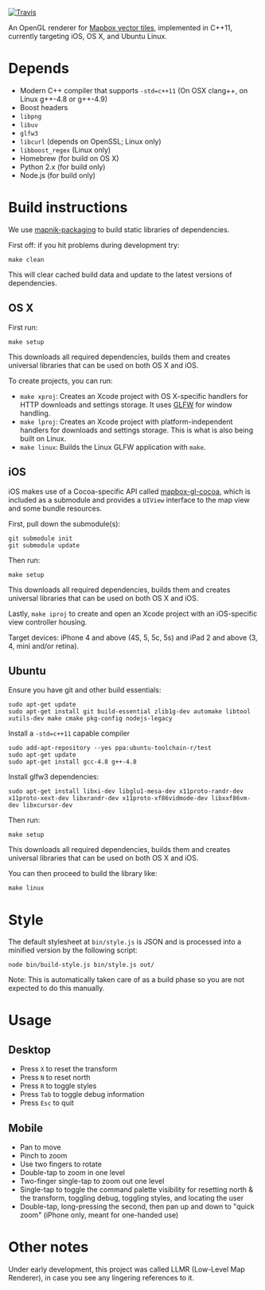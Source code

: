 [![Travis](https://api.travis-ci.org/mapbox/mapbox-gl-native.svg)](https://travis-ci.org/mapbox/mapbox-gl-native/builds)

An OpenGL renderer for [Mapbox vector tiles](https://www.mapbox.com/blog/vector-tiles),
implemented in C++11, currently targeting iOS, OS X, and Ubuntu Linux.

# Depends

 - Modern C++ compiler that supports `-std=c++11` (On OSX clang++, on Linux g++-4.8 or g++-4.9)
 - Boost headers
 - `libpng`
 - `libuv`
 - `glfw3`
 - `libcurl` (depends on OpenSSL; Linux only)
 - `libboost_regex` (Linux only)
 - Homebrew (for build on OS X)
 - Python 2.x (for build only)
 - Node.js (for build only)

# Build instructions

We use [mapnik-packaging](https://github.com/mapnik/mapnik-packaging) to build static libraries of
dependencies.

First off: if you hit problems during development try:

    make clean

This will clear cached build data and update to the latest versions of dependencies.

## OS X

First run:

    make setup

This downloads all required dependencies, builds them and creates universal libraries that can be used on both OS X and iOS.

To create projects, you can run:
- `make xproj`: Creates an Xcode project with OS X-specific handlers for HTTP downloads and
  settings storage. It uses [GLFW](http://www.glfw.org) for window handling.
- `make lproj`: Creates an Xcode project with platform-independent handlers for downloads
  and settings storage. This is what is also being built on Linux.
- `make linux`: Builds the Linux GLFW application with `make`.

## iOS

iOS makes use of a Cocoa-specific API called [mapbox-gl-cocoa](https://github.com/mapbox/mapbox-gl-cocoa), 
which is included as a submodule and provides a `UIView` interface to the map view and some bundle resources. 

First, pull down the submodule(s): 

    git submodule init
    git submodule update

Then run:

    make setup

This downloads all required dependencies, builds them and creates universal libraries that can be used on both OS X and iOS.

Lastly, `make iproj` to create and open an Xcode project with an iOS-specific view controller housing. 

Target devices: iPhone 4 and above (4S, 5, 5c, 5s) and iPad 2 and above (3, 4, mini and/or retina).

## Ubuntu

Ensure you have git and other build essentials:

    sudo apt-get update
    sudo apt-get install git build-essential zlib1g-dev automake libtool xutils-dev make cmake pkg-config nodejs-legacy

Install a `-std=c++11` capable compiler

    sudo add-apt-repository --yes ppa:ubuntu-toolchain-r/test
    sudo apt-get update
    sudo apt-get install gcc-4.8 g++-4.8

Install glfw3 dependencies:

    sudo apt-get install libxi-dev libglu1-mesa-dev x11proto-randr-dev x11proto-xext-dev libxrandr-dev x11proto-xf86vidmode-dev libxxf86vm-dev libxcursor-dev

Then run:

    make setup

This downloads all required dependencies, builds them and creates universal libraries that can be used on both OS X and iOS.

You can then proceed to build the library like:

    make linux

# Style

The default stylesheet at `bin/style.js` is JSON and is processed into a minified version by the following script: 

```
node bin/build-style.js bin/style.js out/
```

Note: This is automatically taken care of as a build phase so you are not expected to do this manually.

# Usage

## Desktop

- Press `X` to reset the transform
- Press `N` to reset north
- Press `R` to toggle styles
- Press `Tab` to toggle debug information
- Press `Esc` to quit

## Mobile

- Pan to move
- Pinch to zoom
- Use two fingers to rotate
- Double-tap to zoom in one level
- Two-finger single-tap to zoom out one level
- Single-tap to toggle the command palette visibility for resetting north & the transform, toggling debug, toggling styles, and locating the user
- Double-tap, long-pressing the second, then pan up and down to "quick zoom" (iPhone only, meant for one-handed use)

# Other notes

Under early development, this project was called LLMR (Low-Level Map Renderer), in case you see any lingering references to it. 
